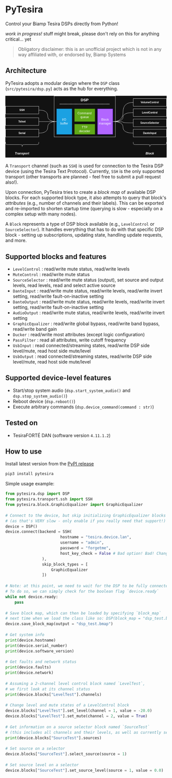 # PyTesira
Control your Biamp Tesira DSPs directly from Python!

*work in progress!* stuff might break, please don't rely on this for anything critical... yet

> Obligatory disclaimer: this is an unofficial project which is not in any way affiliated with, or endorsed by, Biamp Systems

## Architecture
PyTesira adopts a modular design where the `DSP` class (`src/pytesira/dsp.py`) acts as the hub for everything.

![PyTesira architecture](./docs/img/pytesira-architecture.png)

A `Transport` channel (such as `SSH`) is used for connection to the Tesira DSP device (using the Tesira Text Protocol). 
Currently, `SSH` is the only supported transport (other transports are planned - feel free to submit a pull request also!).

Upon connection, PyTesira tries to create a *block map* of available DSP blocks. For each supported block type, it also
attempts to query that block's *attributes* (e.g., number of channels and their labels). This can be exported and re-imported
to shorten startup time (querying is slow - especially on a complex setup with many nodes).

A `Block` represents a type of DSP block available (e.g., `LevelControl` or `SourceSelector`). It handles everything that
has to do with that specific DSP block - setting up subscriptions, updating state, handling update requests, and more.

## Supported blocks and features

* `LevelControl`     : read/write mute status, read/write levels
* `MuteControl`      : read/write mute status
* `SourceSelector`   : read/write mute status (output), set source and output levels, read levels, read and select active source
* `DanteInput`       : read/write mute status, read/write levels, read/write invert setting, read/write fault-on-inactive setting
* `DanteOutput`      : read/write mute status, read/write levels, read/write invert setting, read/write fault-on-inactive setting
* `AudioOutput`      : read/write mute status, read/write levels, read/write invert setting
* `GraphicEqualizer` : read/write global bypass, read/write band bypass, read/write band gain
* `Ducker`           : read/write most attributes (except logic configuration)
* `PassFilter`       : read all attributes, write cutoff frequency
* `UsbInput`         : read connected/streaming states, read/write DSP side level/mute, read host side mute/level
* `UsbOutput`        : read connected/streaming states, read/write DSP side level/mute, read host side mute/level

## Supported device-level features

* Start/stop system audio (`dsp.start_system_audio()` and `dsp.stop_system_audio()`)
* Reboot device (`dsp.reboot()`)
* Execute arbitrary commands (`dsp.device_command(command : str)`)

## Tested on

* TesiraFORTÉ DAN (software version `4.11.1.2`)

## How to use

Install latest version from the [PyPI release](https://pypi.org/project/pytesira/)
```sh
pip3 install pytesira
```

Simple usage example:
```py
from pytesira.dsp import DSP
from pytesira.transport.ssh import SSH
from pytesira.block.GraphicEqualizer import GraphicEqualizer

# Connect to the device, but skip initializing GraphicEqualizer blocks
# (as that's VERY slow - only enable if you really need that support!)
device = DSP()
device.connect(backend = SSH(
                        hostname = "tesira.device.lan",
                        username = "admin", 
                        password = "forgetme",
                        host_key_check = False # Bad option! Bad! Change this in production!
                ),
                skip_block_types = [
                    GraphicEqualizer
                ])

# Note: at this point, we need to wait for the DSP to be fully connected/ready. 
# To do so, we can simply check for the boolean flag `device.ready`
while not device.ready:
    pass

# Save block map, which can then be loaded by specifying `block_map`
# next time when we load the class like so: DSP(block_map = "dsp_test.bmap")
device.save_block_map(output = "dsp_test.bmap")

# Get system info
print(device.hostname)
print(device.serial_number)
print(device.software_version)

# Get faults and network status
print(device.faults)
print(device.network)

# Assuming a 2-channel level control block named `LevelTest`,
# we first look at its channel status
print(device.blocks["LevelTest"].channels)

# Change level and mute states of a LevelControl block
device.blocks["LevelTest"].set_level(channel = 1, value = -20.0)
device.blocks["LevelTest"].set_mute(channel = 2, value = True)

# Get information on a source selector block named `SourceTest`
# (this includes all channels and their levels, as well as currently selected source)
print(device.blocks["SourceTest"].sources)

# Set source on a selector
device.blocks["SourceTest"].select_source(source = 1)

# Set source level on a selector
device.blocks["SourceTest"].set_source_level(source = 1, value = 0.0)
```